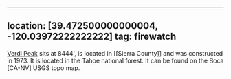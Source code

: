 
---
location: [39.472500000000004, -120.03972222222222]
tag: firewatch
---

[Verdi Peak](http://www.peakbagging.com/CALookoutPhotos/VerdiPeak.html) sits at 8444', is located in [[Sierra County]] and was constructed in 1973. It is located in the Tahoe national forest. It can be found on the Boca [CA-NV] USGS topo map.
